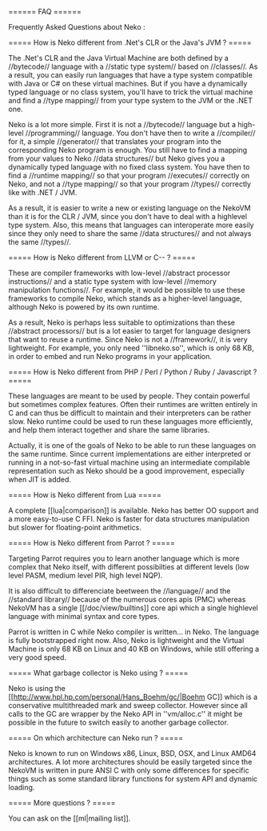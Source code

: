 ====== FAQ ======

Frequently Asked Questions about Neko :


===== How is Neko different from .Net's CLR or the Java's JVM ? =====

The .Net's CLR and the Java Virtual Machine are both defined by a //bytecode// language with a //static type system// based on //classes//. As a result, you can easily run languages that have a type system compatible with Java or C# on these virtual machines. But if you have a dynamically typed language or no class system, you'll have to trick the virtual machine and find a //type mapping// from your type system to the JVM or the .NET one.

Neko is a lot more simple. First it is not a //bytecode// language but a high-level //programming// language. You don't have then to write a //compiler// for it, a simple //generator// that translates your program into the corresponding Neko program is enough. You still have to find a mapping from your values to Neko //data structures// but Neko gives you a dynamically typed language with no fixed class system. You have then to find a //runtime mapping// so that your program //executes// correctly on Neko, and not a //type mapping// so that your program //types// correctly like with .NET / JVM.

As a result, it is easier to write a new or existing language on the NekoVM than it is for the CLR / JVM, since you don't have to deal with a highlevel type system. Also, this means that languages can interoperate more easily since they only need to share the same //data structures// and not always the same //types//.

===== How is Neko different from LLVM or C-- ? =====

These are compiler frameworks with low-level //abstract processor instructions// and a static type system with low-level //memory manipulation functions//. For example, it would be possible  to use these frameworks to compile Neko, which stands as a higher-level language, although Neko is powered by its own runtime.

As a result, Neko is perhaps less suitable to optimizations than these //abstract processors// but is a lot easier to target for language designers that want to reuse a runtime. Since Neko is not a //framework//, it is very lightweight. For example, you only need ''libneko.so'', which is only 68 KB, in order to embed and run Neko programs in your application.

===== How is Neko different from PHP / Perl / Python / Ruby / Javascript ? =====

These languages are meant to be used by people. They contain powerful but sometimes complex features. Often their runtimes are written entirely in C and can thus be difficult to maintain and their interpreters can be rather slow. Neko runtime could be used to run these languages more efficiently, and help them interact together and share the same libraries. 

Actually, it is one of the goals of Neko to be able to run these languages on the same runtime. Since current implementations are either interpreted or running in a not-so-fast virtual machine using an intermediate compilable representation such as Neko should be a good improvement, especially when JIT is added.

===== How is Neko different from Lua =====

A complete [[lua|comparison]] is available. Neko has better OO support and a more easy-to-use C FFI. Neko is faster for data structures manipulation but slower for floating-point arithmetics.


===== How is Neko different from Parrot ? =====

Targeting Parrot requires you to learn another language which is more complex that Neko itself, with different possibilties at different levels (low level PASM, medium level PIR, high level NQP).

It is also difficult to differenciate beetween the //language// and the //standard library// because of the numerous cores apis (PMC) whereas NekoVM has a single [[/doc/view/builtins]] core api which a single highlevel language with minimal syntax and core types.

Parrot is written in C while Neko compiler is written... in Neko. The language is fully bootstrapped right now. Also, Neko is lightweight and the Virtual Machine is only 68 KB on Linux and 40 KB on Windows, while still offering a very good speed.

===== What garbage collector is Neko using ? =====

Neko is using the [[http://www.hpl.hp.com/personal/Hans_Boehm/gc/|Boehm GC]] which is a conservative multithreaded mark and sweep collector. However since all calls to the GC are wrapper by the Neko API in ''vm/alloc.c'' it might be possible in the future to switch easily to another garbage collector.

===== On which architecture can Neko run ? =====

Neko is known to run on Windows x86, Linux, BSD, OSX, and Linux AMD64 architectures. A lot more architectures should be easily targeted since the NekoVM is written in pure ANSI C with only some differences for specific things such as some standard library functions for system API and dynamic loading.

===== More questions ? =====

You can ask on the [[ml|mailing list]].